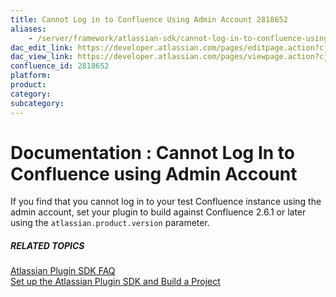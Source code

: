 ```yaml
---
title: Cannot Log in to Confluence Using Admin Account 2818652
aliases:
    - /server/framework/atlassian-sdk/cannot-log-in-to-confluence-using-admin-account-2818652.html
dac_edit_link: https://developer.atlassian.com/pages/editpage.action?cjm=wozere&pageId=2818652
dac_view_link: https://developer.atlassian.com/pages/viewpage.action?cjm=wozere&pageId=2818652
confluence_id: 2818652
platform:
product:
category:
subcategory:
---
```

# Documentation : Cannot Log In to Confluence using Admin Account

If you find that you cannot log in to your test Confluence instance using the admin account, set your plugin to build against Confluence 2.6.1 or later using the `atlassian.product.version` parameter.

##### RELATED TOPICS

[Atlassian Plugin SDK FAQ](/server/framework/atlassian-sdk/atlassian-plugin-sdk-faq)  
[Set up the Atlassian Plugin SDK and Build a Project](/server/framework/atlassian-sdk/set-up-the-atlassian-plugin-sdk-and-build-a-project)












































































































































































































































































































































































































































































